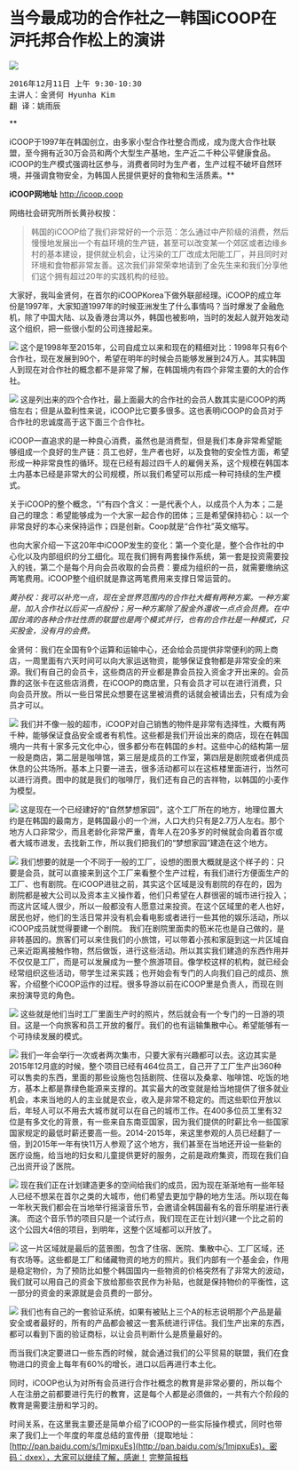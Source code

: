 # 当今最成功的合作社之一韩国iCOOP在沪托邦合作松上的演讲
![](/assets/5.3.1.jpeg)

<pre>2016年12月11日 上午 9:30-10:30
主讲人：金贤何 Hyunha Kim
翻 译：姚雨辰</pre>**
iCOOP于1997年在韩国创立，由多家小型合作社整合而成，成为庞大合作社联盟，至今拥有近30万会员和两个大型生产基地，生产近二千种公平健康食品。iCOOP的生产模式强调社区参与，消费者同时为生产者，生产过程不破坏自然环境，并强调食物安全，为韩国人民提供更好的食物和生活质素。**

**iCOOP网地址** http://icoop.coop 

网络社会研究所所长黄孙权按：
> 韩国的iCOOP给了我们非常好的一个示范：怎么通过中产阶级的消费，然后慢慢地发展出一个有益环境的生产链，甚至可以改变某一个郊区或者边缘乡村的基本建设，提供就业机会，让污染的工厂改成太阳能工厂，并且同时对环境和食物都非常友善。这次我们非常荣幸地请到了金先生来和我们分享他们这个拥有超过20年的实践机构的经验。

大家好，我叫金贤何，在首尔的iCOOPKorea下做外联部经理。iCOOP的成立年份是1997年，大家知道1997年的时候亚洲发生了什么事情吗？当时爆发了金融危机，除了中国大陆、以及香港台湾以外，韩国也被影响，当时的发起人就开始发动这个组织，把一些很小型的公司连接起来。


![](/assets/5.3.2.jpeg)
这个是1998年至2015年，公司自成立以来和现在的精细对比：1998年只有6个合作社，现在发展到90个，希望在明年的时候会员能够发展到24万人。其实韩国人到现在对合作社的概念都不是非常了解，在韩国境内有四个非常主要的大的合作社。



![](/assets/5.3.3.jpeg)
这是列出来的四个合作社，最上面最大的合作社的会员人数其实是iCOOP的两倍左右；但是从盈利性来说，iCOOP比它要多很多。这也表明iCOOP的会员对于合作社的忠诚度高于这下面三个合作社。

iCOOP一直追求的是一种良心消费，虽然也是消费型，但是我们本身非常希望能够组成一个良好的生产链：员工也好，生产者也好，以及食物的安全性方面，希望形成一种非常良性的循环。现在已经有超过四千人的雇佣关系，这个规模在韩国本土内基本已经是非常大的公司规模，所以我们希望可以形成一种可持续的生产模式。

关于iCOOP的整个概念，“i”有四个含义：一是代表个人，以成员个人为本；二是自己的理念：希望能够成为一个大家一起合作的团体；三是希望保持初心：以一个非常良好的本心来保持运作；四是创新。Coop就是“合作社”英文缩写。

也向大家介绍一下这20年中iCOOP发生的变化：第一个变化是，整个合作社的中心化以及内部组织的分工细化。现在我们拥有两套操作系统，第一套是投资需要投入的钱，第二个是每个月向会员收取的会员费：要成为组织的一员，就需要缴纳这两笔费用。iCOOP整个组织就是靠这两笔费用来支撑日常运营的。

_黄孙权：我可以补充一点，现在全世界范围内的合作社大概有两种方案。一种方案是，加入合作社以后买一点股份；另一种方案除了股金外還收一点点会员费。在中国台湾的各种合作社性质的联盟也是两个模式并行，也有的合作社是一种模式，只买股金，没有月的会费。_

金贤何：我们在全国有9个运算和运输中心，还会给会员提供非常便利的网上商店，一周里面有六天时间可以向大家运送物资，能够保证食物都是非常安全的来源。我们有自己的会员卡，这些商店的开业都是靠会员投入资金才开出来的。会员靠的这张卡在这些店消费，在iCOOP的商店里，只有会员才可以在进行消费，只向会员开放。所以一些日常民众想要在这里被消费的话就会被请出去，只有成为会员才可以。



![](/assets/5.3.4.jpeg)
我们并不像一般的超市，iCOOP对自己销售的物件是非常有选择性，大概有两千种，能够保证食品安全或者有机性。这些都是我们开设出来的商店，现在在韩国境内一共有十家多元文化中心，很多都分布在韩国的乡村。这些中心的结构第一层一般是商店，第二层是咖啡馆，第三层是成员的工作室，第四层是剧院或者供成员休息的公共场所。基本上只要一进去，很多活动都可以在这栋楼里面进行，当然可以进行消费。图中的就是我们的咖啡厅，我们还有自己的吉祥物，以韩国的小麦作为模型。


![](/assets/5.3.5.jpeg)
这是现在一个已经建好的“自然梦想家园”，这个工厂所在的地方，地理位置大约是在韩国的最南方，是韩国最小的一个洲，人口大约只有是2.7万人左右。那个地方人口非常少，而且老龄化非常严重，青年人在20多岁的时候就会向着首尔或者大城市进发，去找新工作，所以我们把我们的“梦想家园”建造在这个地方。



![](/assets/5.3.6.jpeg)
我们想要的就是一个不同于一般的工厂，设想的图景大概就是这个样子的：只要是会员，就可以直接来到这个工厂来看整个生产过程，有我们进行方便面生产的工厂、也有剧院。在iCOOP进驻之前，其实这个区域是没有剧院的存在的，因为剧院都是被大公司以及资本主义操作着，他们只希望在人群很密的城市进行投入；而这片区域人很少，所以一般都没有人愿意过来投资。在这个区域里的老人也好，居民也好，他们的生活日常并没有机会看电影或者进行一些其他的娱乐活动，所以iCOOP成员就觉得要建一个剧院。
我们在剧院里面卖的苞米花也是自己做的，是非转基因的。旅客们可以来住我们的小旅馆，可以带着小孩和家庭到这一片区域自己来近距离接触作物，然后做饭，进行这些活动。所以其实我们建造的东西作用并不仅仅是工厂，而是可以发展成为一整个旅游项目。像学校这样的机构，就已经会经常组织这些活动，带学生过来实践；也开始会有专门的人向我们自己的成员、旅客，介绍整个iCOOP运作的过程。很多导游以前在iCOOP里是负责人，而现在则来扮演导览的角色。



![](/assets/5.3.7.jpeg)
这些就是他们当时工厂里面生产时的照片，然后就会有一个专门的一日游的项目。这是一个向旅客和员工开放的餐厅。我们的也有运输集散中心。希望能够有一个可持续发展的模式。

![](/assets/5.3.8.jpeg)
我们一年会举行一次或者两次集市，只要大家有兴趣都可以去。这边其实是2015年12月底的时候，整个项目已经有464位员工，自己开了工厂生产出360种可以售卖的东西，里面的那些设施也包括剧院、住宿以及桑拿、咖啡馆、吃饭的地方，基本上都是靠绿色能源来支撑的。其实最大的改变就是给当地提供了很多就业机会，本来当地的人的主业就是农业，收入是非常不稳定的。而这些职位开放以后，年轻人可以不用去大城市就可以在自己的城市工作。在400多位员工里有32位是有多文化的背景，有一些来自东南亚国家，因为我们提供的时薪比令一些国家国家规定的最低时薪还要高一些。2014-2015年，来这里参观的人员已经翻了一倍，到2015年一年有快11万人参观了这个地方，我们甚至在当地还开设一些新的医疗设施，给当地的妇女和儿童提供更好的服务，之前是政府集资，而现在我们自己出资开设了医院。


![](/assets/5.3.9.jpeg)
现在我们正在计划建造更多的空间给我们的成员，因为现在渐渐地有一些年轻人已经不想呆在首尔之类的大城市，他们希望去更加宁静的地方生活。所以现在每一年秋天我们都会在当地举行摇滚音乐节，会邀请全韩国最有名的音乐明星进行表演。
而这个音乐节的项目只是一个试行点，我们现在正在计划兴建一个比之前的这个公园大4倍的项目，到明年，这整个区域都可以开放了。

 


![](/assets/5.3.10.jpeg)
这一片区域就是最后的蓝景图，包含了住宿、医院、集散中心、工厂区域，还有农场等。这些都是工厂和储藏物资的地方的照片。我们内部有一个基金会，作用是稳定物价，为了预防比如整个韩国国内一些物资的价格突然有了非常大的波动，我们就可以用自己的资金下放给那些农民作为补贴，也就是保持物价的平衡性，这一部分的资金的来源就是会员费的一部分。



![](/assets/5.3.11.jpeg)
我们也有自己的一套验证系统，如果有被贴上三个A的标志说明那个产品是最安全或者最好的，所有的产品都会被这一套系统进行评估。我们生产出来的东西，都可以看到下面的验证商标，以让会员判断什么是质量最好的。

而当我们决定要进口一些东西的时候，就会通过我们的公平贸易的联盟，我们在食物进口的资金上每年有60%的增长，进口以后再进行本土化。

同时，iCOOP也认为对所有会员进行合作社概念的教育是非常必要的，所以每个人在注册之前都要进行先行的教育，这是每个人都是必须做的，一共有六个阶段的教育是需要注册和学习的。

时间关系，在这里我主要还是简单介绍了iCOOP的一些实际操作模式，同时也带来了我们上一个年度的年度总结的宣传册（提取地址：[http://pan.baidu.com/s/1mipxuEs](http://pan.baidu.com/s/1mipxuEs)，密码：dxex），大家可以继续了解，感谢！
[
完整简报档](https://www.slideshare.net/luruiyang/pptco-opi-coopkorea201609271)

